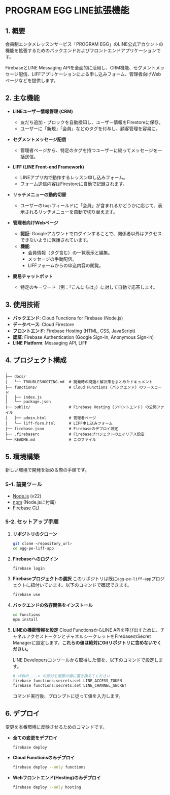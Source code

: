 # PROGRAM EGG LINE拡張機能

## 1. 概要

会員制エンタメレッスンサービス「PROGRAM EGG」のLINE公式アカウントの機能を拡張するためのバックエンドおよびフロントエンドアプリケーションです。

FirebaseとLINE Messaging APIを全面的に活用し、CRM機能、セグメントメッセージ配信、LIFFアプリケーションによる申し込みフォーム、管理者向けWebページなどを提供します。

## 2. 主な機能

- **LINEユーザー情報管理 (CRM)**
  - 友だち追加・ブロックを自動検知し、ユーザー情報をFirestoreに保存。
  - ユーザーに「新規」「会員」などのタグを付与し、顧客管理を容易に。

- **セグメントメッセージ配信**
  - 管理者ページから、特定のタグを持つユーザーに絞ってメッセージを一括送信。

- **LIFF (LINE Front-end Framework)**
  - LINEアプリ内で動作するレッスン申し込みフォーム。
  - フォーム送信内容はFirestoreに自動で記録されます。

- **リッチメニューの動的切替**
  - ユーザーの`tags`フィールドに「会員」が含まれるかどうかに応じて、表示されるリッチメニューを自動で切り替えます。

- **管理者向けWebページ**
  - **認証**: Googleアカウントでログインすることで、関係者以外はアクセスできないように保護されています。
  - **機能**:
    - 会員情報（タグ含む）の一覧表示と編集。
    - メッセージの手動配信。
    - LIFFフォームからの申込内容の閲覧。

- **簡易チャットボット**
  - 特定のキーワード（例：「こんにちは」）に対して自動で応答します。

## 3. 使用技術

- **バックエンド**: Cloud Functions for Firebase (Node.js)
- **データベース**: Cloud Firestore
- **フロントエンド**: Firebase Hosting (HTML, CSS, JavaScript)
- **認証**: Firebase Authentication (Google Sign-In, Anonymous Sign-In)
- **LINE Platform**: Messaging API, LIFF

## 4. プロジェクト構成

```
.
├── docs/
│   └── TROUBLESHOOTING.md  # 開発時の問題と解決策をまとめたドキュメント
├── functions/              # Cloud Functions (バックエンド) のソースコード
│   ├── index.js
│   └── package.json
├── public/                 # Firebase Hosting (フロントエンド) の公開ファイル
│   ├── admin.html          # 管理者ページ
│   └── liff-form.html      # LIFF申し込みフォーム
├── firebase.json           # Firebaseのデプロイ設定
├── .firebaserc             # Firebaseプロジェクトのエイリアス設定
└── README.md               # このファイル
```

## 5. 環境構築

新しい環境で開発を始める際の手順です。

### 5-1. 前提ツール
- [Node.js](https://nodejs.org/) (v22)
- [npm](https://www.npmjs.com/) (Node.jsに付属)
- [Firebase CLI](https://firebase.google.com/docs/cli)

### 5-2. セットアップ手順

1.  **リポジトリのクローン**
    ```bash
    git clone <repository_url>
    cd egg-pe-liff-app
    ```

2.  **Firebaseへのログイン**
    ```bash
    firebase login
    ```

3.  **Firebaseプロジェクトの選択**
    このリポジトリは既に`egg-pe-liff-app`プロジェクトに紐付いています。以下のコマンドで確認できます。
    ```bash
    firebase use
    ```
    
4.  **バックエンドの依存関係をインストール**
    ```bash
    cd functions
    npm install
    ```

5.  **LINEの機密情報を設定**
    Cloud FunctionsからLINE APIを呼び出すために、チャネルアクセストークンとチャネルシークレットをFirebaseのSecret Managerに設定します。**これらの値は絶対にGitリポジトリに含めないでください。**

    LINE Developersコンソールから取得した値を、以下のコマンドで設定します。
    ```bash
    # <YOUR_...> の部分を実際の値に置き換えてください
    firebase functions:secrets:set LINE_ACCESS_TOKEN
    firebase functions:secrets:set LINE_CHANNEL_SECRET
    ```
    コマンド実行後、プロンプトに従って値を入力します。

## 6. デプロイ

変更を本番環境に反映させるためのコマンドです。

- **全ての変更をデプロイ**
  ```bash
  firebase deploy
  ```

- **Cloud Functionsのみデプロイ**
  ```bash
  firebase deploy --only functions
  ```

- **Webフロントエンド(Hosting)のみデプロイ**
  ```bash
  firebase deploy --only hosting
  ``` 